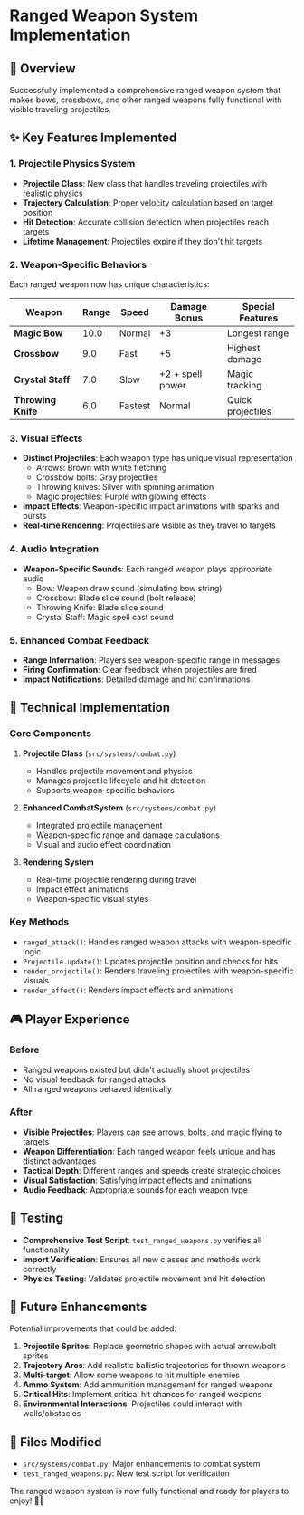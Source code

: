 # Ranged Weapon System Implementation

## 🎯 Overview
Successfully implemented a comprehensive ranged weapon system that makes bows, crossbows, and other ranged weapons fully functional with visible traveling projectiles.

## ✨ Key Features Implemented

### 1. **Projectile Physics System**
- **Projectile Class**: New class that handles traveling projectiles with realistic physics
- **Trajectory Calculation**: Proper velocity calculation based on target position
- **Hit Detection**: Accurate collision detection when projectiles reach targets
- **Lifetime Management**: Projectiles expire if they don't hit targets

### 2. **Weapon-Specific Behaviors**
Each ranged weapon now has unique characteristics:

| Weapon | Range | Speed | Damage Bonus | Special Features |
|--------|-------|-------|--------------|------------------|
| **Magic Bow** | 10.0 | Normal | +3 | Longest range |
| **Crossbow** | 9.0 | Fast | +5 | Highest damage |
| **Crystal Staff** | 7.0 | Slow | +2 + spell power | Magic tracking |
| **Throwing Knife** | 6.0 | Fastest | Normal | Quick projectiles |

### 3. **Visual Effects**
- **Distinct Projectiles**: Each weapon type has unique visual representation
  - Arrows: Brown with white fletching
  - Crossbow bolts: Gray projectiles
  - Throwing knives: Silver with spinning animation
  - Magic projectiles: Purple with glowing effects
- **Impact Effects**: Weapon-specific impact animations with sparks and bursts
- **Real-time Rendering**: Projectiles are visible as they travel to targets

### 4. **Audio Integration**
- **Weapon-Specific Sounds**: Each ranged weapon plays appropriate audio
  - Bow: Weapon draw sound (simulating bow string)
  - Crossbow: Blade slice sound (bolt release)
  - Throwing Knife: Blade slice sound
  - Crystal Staff: Magic spell cast sound

### 5. **Enhanced Combat Feedback**
- **Range Information**: Players see weapon-specific range in messages
- **Firing Confirmation**: Clear feedback when projectiles are fired
- **Impact Notifications**: Detailed damage and hit confirmations

## 🔧 Technical Implementation

### Core Components
1. **Projectile Class** (`src/systems/combat.py`)
   - Handles projectile movement and physics
   - Manages projectile lifecycle and hit detection
   - Supports weapon-specific behaviors

2. **Enhanced CombatSystem** (`src/systems/combat.py`)
   - Integrated projectile management
   - Weapon-specific range and damage calculations
   - Visual and audio effect coordination

3. **Rendering System**
   - Real-time projectile rendering during travel
   - Impact effect animations
   - Weapon-specific visual styles

### Key Methods
- `ranged_attack()`: Handles ranged weapon attacks with weapon-specific logic
- `Projectile.update()`: Updates projectile position and checks for hits
- `render_projectile()`: Renders traveling projectiles with weapon-specific visuals
- `render_effect()`: Renders impact effects and animations

## 🎮 Player Experience

### Before
- Ranged weapons existed but didn't actually shoot projectiles
- No visual feedback for ranged attacks
- All ranged weapons behaved identically

### After
- **Visible Projectiles**: Players can see arrows, bolts, and magic flying to targets
- **Weapon Differentiation**: Each ranged weapon feels unique and has distinct advantages
- **Tactical Depth**: Different ranges and speeds create strategic choices
- **Visual Satisfaction**: Satisfying impact effects and animations
- **Audio Feedback**: Appropriate sounds for each weapon type

## 🧪 Testing
- **Comprehensive Test Script**: `test_ranged_weapons.py` verifies all functionality
- **Import Verification**: Ensures all new classes and methods work correctly
- **Physics Testing**: Validates projectile movement and hit detection

## 🚀 Future Enhancements
Potential improvements that could be added:
1. **Projectile Sprites**: Replace geometric shapes with actual arrow/bolt sprites
2. **Trajectory Arcs**: Add realistic ballistic trajectories for thrown weapons
3. **Multi-target**: Allow some weapons to hit multiple enemies
4. **Ammo System**: Add ammunition management for ranged weapons
5. **Critical Hits**: Implement critical hit chances for ranged weapons
6. **Environmental Interactions**: Projectiles could interact with walls/obstacles

## 📁 Files Modified
- `src/systems/combat.py`: Major enhancements to combat system
- `test_ranged_weapons.py`: New test script for verification

The ranged weapon system is now fully functional and ready for players to enjoy! 🏹✨